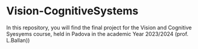 # Vision-CognitiveSystems
In this repository, you will find the final project for the Vision and Cognitive Syesyems course, held in Padova in the academic Year 2023/2024 (prof. L.Ballan))
